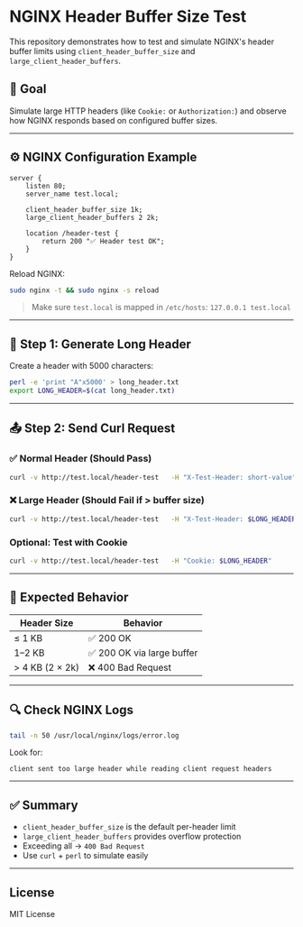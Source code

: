 
# NGINX Header Buffer Size Test

This repository demonstrates how to test and simulate NGINX's header buffer limits using `client_header_buffer_size` and `large_client_header_buffers`.

## 📌 Goal

Simulate large HTTP headers (like `Cookie:` or `Authorization:`) and observe how NGINX responds based on configured buffer sizes.

---

## ⚙️ NGINX Configuration Example

```nginx
server {
    listen 80;
    server_name test.local;

    client_header_buffer_size 1k;
    large_client_header_buffers 2 2k;

    location /header-test {
        return 200 "✅ Header test OK";
    }
}
```

Reload NGINX:

```bash
sudo nginx -t && sudo nginx -s reload
```

> Make sure `test.local` is mapped in `/etc/hosts`:
> `127.0.0.1 test.local`

---

## 🧬 Step 1: Generate Long Header

Create a header with 5000 characters:

```bash
perl -e 'print "A"x5000' > long_header.txt
export LONG_HEADER=$(cat long_header.txt)
```

---

## 📤 Step 2: Send Curl Request

### ✅ Normal Header (Should Pass)
```bash
curl -v http://test.local/header-test   -H "X-Test-Header: short-value"
```

### ❌ Large Header (Should Fail if > buffer size)
```bash
curl -v http://test.local/header-test   -H "X-Test-Header: $LONG_HEADER"
```

### Optional: Test with Cookie
```bash
curl -v http://test.local/header-test   -H "Cookie: $LONG_HEADER"
```

---

## 🧪 Expected Behavior

| Header Size         | Behavior                     |
|----------------------|------------------------------|
| ≤ 1 KB              | ✅ 200 OK                     |
| 1–2 KB              | ✅ 200 OK via large buffer     |
| > 4 KB (2 × 2k)     | ❌ 400 Bad Request             |

---

## 🔍 Check NGINX Logs

```bash
tail -n 50 /usr/local/nginx/logs/error.log
```

Look for:

```
client sent too large header while reading client request headers
```

---

## ✅ Summary

- `client_header_buffer_size` is the default per-header limit
- `large_client_header_buffers` provides overflow protection
- Exceeding all → `400 Bad Request`
- Use `curl` + `perl` to simulate easily

---

## License

MIT License
